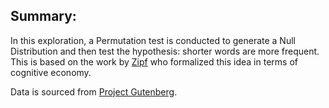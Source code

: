 ## Summary:

In this exploration, a Permutation test is conducted to generate a Null Distribution and then test the hypothesis: shorter words are more frequent. This is based on the work by [Zipf](https://psycnet.apa.org/record/1950-00412-000) who formalized this idea in terms of cognitive economy. 

Data is sourced from [Project Gutenberg](https://www.gutenberg.org/files/4300/4300-h/4300-h.htm).